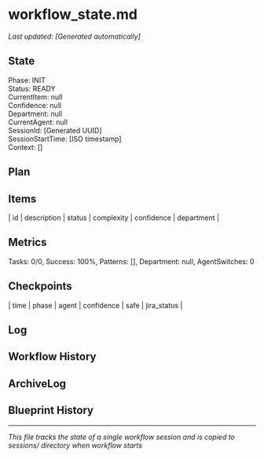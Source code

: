 # workflow_state.md
_Last updated: [Generated automatically]_

## State
Phase: INIT  
Status: READY  
CurrentItem: null  
Confidence: null  
Department: null  
CurrentAgent: null  
SessionId: [Generated UUID]  
SessionStartTime: [ISO timestamp]  
Context: []  

## Plan
<!-- AI populates during BLUEPRINT phase -->

## Items
| id | description | status | complexity | confidence | department |

## Metrics
Tasks: 0/0, Success: 100%, Patterns: [], Department: null, AgentSwitches: 0

## Checkpoints
| time | phase | agent | confidence | safe | jira_status |

## Log
<!-- Real-time session log entries with timestamps -->

## Workflow History
<!-- Git commit SHA & messages, Jira ticket updates -->

## ArchiveLog
<!-- Rotated log summaries when Log > 5000 characters -->

## Blueprint History
<!-- Archived implementation plans with timestamp+ID -->

---
*This file tracks the state of a single workflow session and is copied to sessions/ directory when workflow starts*